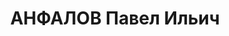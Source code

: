 ---
title: АНФАЛОВ Павел Ильич
description: 'Род. в 1895, Челябинская обл., Сосновский р-н, д. Худяково, русский.
  Проживал: РСФСР, Челябинская обл., ст. Козырево. Водокачка ст. Козырева ЮУЖД, старший
  машинист

  Арестован 05.09.1937. Приговор: 06.11.1937 – ВМН. Расстрелян 06.11.1937, г.Москва'
---